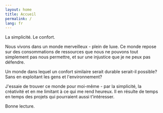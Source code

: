 ```yaml
---
layout: home
title: Accueil
permalink: /
lang: fr
---
```


La simplicité. Le confort.

Nous vivons dans un monde merveilleux - plein de luxe. Ce monde repose sur des consommations de ressources que nous ne pouvons tout simplement pas nous permettre, et sur une injustice que je ne peux pas défendre.

Un monde dans lequel un confort similaire serait durable serait-il possible?
Sans en exploitant les gens et l'environnement?

J'essaie de trouver ce monde pour moi-même - par la simplicité, la créativité et en me limitant à ce qui me rend heureux. Il en résulte de temps en temps des projets qui pourraient aussi t'intéresser.

Bonne lecture.